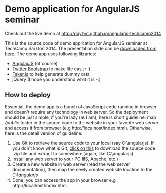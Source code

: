 Demo application for AngularJS seminar
=========

Check out the live demo at http://duylam.github.io/angularjs-techcamp2014

This is the source code of demo application for AngularJS seminar at TechCamp Sai Gon 2014. The presentation slide can be [downloaded from here](http://www.slideshare.net/duypl/building-singlepage-web-applications-with-angularjs-techcamp-sai-gon-2014). The demo app uses following libraries:

- [AngularJS](http://angularjs.org/) (of course)
- [Twitter Bootstrap](http://getbootstrap.com/) to make life easier :)
- [Faker.js](https://github.com/marak/Faker.js/) to help generate dummy data
- jQuery (I hope you understand what it is -:) 


How to deploy
-------

Essential, the demo app is a bunch of JavaScript code running in browser and doesn't require any technology in web server. So the deployment should be just simple, if you're lazy (as I am), here is short guideline: map */public* folder in the source code to the website in your favorite web server and access it from browser (e.g http://localhost/index.html). Otherwise, here is the detail version of guideline:

1. Use Git to retrieve the source code to your local (say C:\angularjs). If you don't know what is Git, [click on this](https://github.com/duylam/angularjs-techcamp2014/archive/master.zip) to download the source code .zip file and extract to somewhere (again, like C:\angularjs)
1. Install any web server to your PC (IIS, Apache, etc.)
1. Create a new website in web server (read the web server documentation), then map the newly created website location to the *C:\angularjs*
1. Done, you can access the app in your browser e.g http://localhost/index.html

